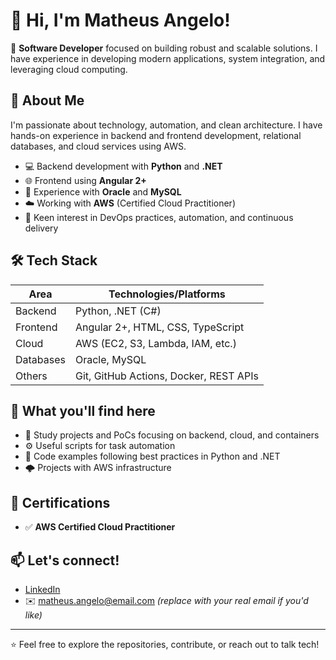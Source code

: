 # 👋 Hi, I'm Matheus Angelo!

🎯 **Software Developer** focused on building robust and scalable solutions. I have experience in developing modern applications, system integration, and leveraging cloud computing.

## 💼 About Me

I'm passionate about technology, automation, and clean architecture. I have hands-on experience in backend and frontend development, relational databases, and cloud services using AWS.

- 💻 Backend development with **Python** and **.NET**
- 🌐 Frontend using **Angular 2+**
- 🧠 Experience with **Oracle** and **MySQL**
- ☁️ Working with **AWS** (Certified Cloud Practitioner)
- 🔧 Keen interest in DevOps practices, automation, and continuous delivery

## 🛠️ Tech Stack

| Area          | Technologies/Platforms                       |
|---------------|-----------------------------------------------|
| Backend       | Python, .NET (C#)                             |
| Frontend      | Angular 2+, HTML, CSS, TypeScript             |
| Cloud         | AWS (EC2, S3, Lambda, IAM, etc.)              |
| Databases     | Oracle, MySQL                                 |
| Others        | Git, GitHub Actions, Docker, REST APIs        |

## 📂 What you'll find here

- 🔬 Study projects and PoCs focusing on backend, cloud, and containers
- ⚙️ Useful scripts for task automation
- 📘 Code examples following best practices in Python and .NET
- 🌩️ Projects with AWS infrastructure

## 📜 Certifications

- ✅ **AWS Certified Cloud Practitioner**

## 📫 Let's connect!

- [LinkedIn](https://www.linkedin.com/in/matheus-angelo)  
- ✉️ matheus.angelo@email.com *(replace with your real email if you'd like)*

---

⭐ Feel free to explore the repositories, contribute, or reach out to talk tech!
